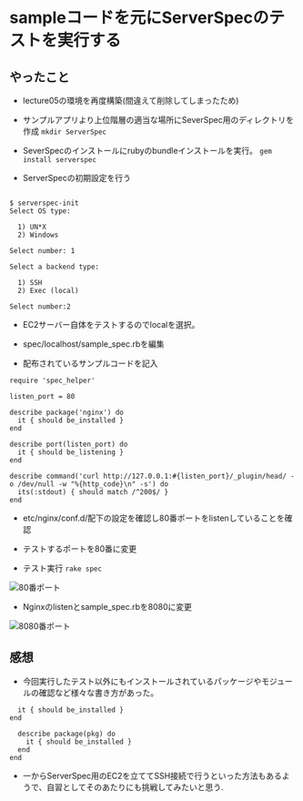 # sampleコードを元にServerSpecのテストを実行する

## やったこと

* lecture05の環境を再度構築(間違えて削除してしまったため)
* サンプルアプリより上位階層の適当な場所にSeverSpec用のディレクトリを作成
```mkdir ServerSpec```
* SeverSpecのインストールにrubyのbundleインストールを実行。
```gem install serverspec```

* ServerSpecの初期設定を行う
```

$ serverspec-init
Select OS type:

  1) UN*X
  2) Windows

Select number: 1

Select a backend type:

  1) SSH
  2) Exec (local)

Select number:2

```
* EC2サーバー自体をテストするのでlocalを選択。

* spec/localhost/sample_spec.rbを編集
* 配布されているサンプルコードを記入

```
require 'spec_helper'

listen_port = 80

describe package('nginx') do
  it { should be_installed }
end

describe port(listen_port) do
  it { should be_listening }
end

describe command('curl http://127.0.0.1:#{listen_port}/_plugin/head/ -o /dev/null -w "%{http_code}\n" -s') do
  its(:stdout) { should match /^200$/ }
end

```

* etc/nginx/conf.d/配下の設定を確認し80番ポートをlistenしていることを確認
* テストするポートを80番に変更

* テスト実行
```rake spec```

![80番ポート](/lecture11-img/spec01.png)

* Nginxのlistenとsample_spec.rbを8080に変更

![8080番ポート](/lecture11-img/spec02.png)


## 感想

* 今回実行したテスト以外にもインストールされているパッケージやモジュールの確認など様々な書き方があった。

```describe package('git') do
  it { should be_installed }
end      
```

```%w{autoconf bison flex gcc gcc-c++ kernel-devel make m4}.each do |pkg|
  describe package(pkg) do
    it { should be_installed }
  end
end
```

* 一からServerSpec用のEC2を立ててSSH接続で行うといった方法もあるようで、自習としてそのあたりにも挑戦してみたいと思う.
